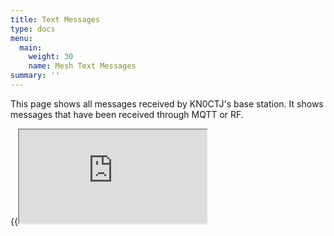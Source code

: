 ```yaml
---
title: Text Messages
type: docs
menu:
  main:
    weight: 30
    name: Mesh Text Messages
summary: ''
---
```


This page shows all messages received by KN0CTJ's base station. It shows
messages that have been received through MQTT or RF.

{{<iframe src="https://meshmap.iowamesh.net/text-messages-embed.html" >}}
